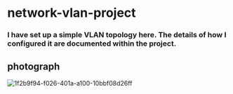 # network-vlan-project
### I have set up a simple VLAN topology here. The details of how I configured it are documented within the project.

## photograph
![1f2b9f94-f026-401a-a100-10bbf08d26ff](https://github.com/user-attachments/assets/df6e5e3c-79aa-4f86-abfa-728e325d4a28)
